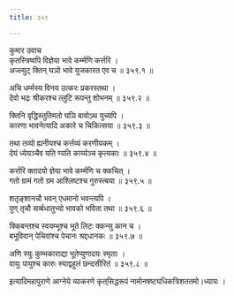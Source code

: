 ```yaml
---
title: ३५९

---
```

कुमार उवाच  
कृतस्त्रिष्वपि विज्ञेया भावे कर्म्मणि कर्त्तरि ।  
अज्ल्युट् क्तिन् घञो भावे युजकारत एव च ॥ ३५९.१ ॥  
  
अचि धर्म्मस्य विनय उत्करः प्रकरस्तथा ।  
देवो भद्रः श्रीकरश्च त्लुटि रूपन्तु शोभनम् ॥ ३५९.२ ॥  
  
क्तिनि वृद्धिस्तुतिमतो घञि बावोऽथ युच्यपि ।  
कारणा भावनेत्यादि अकारे च चिकित्सया ॥ ३५९.३ ॥  
  
तथा तव्यो ह्यनीयश्च कर्त्तव्यं करणीयकम् ।  
देयं ध्येयञ्चैव यति ण्यति कार्य्यञ्च कृत्यकाः ॥ ३५९.४ ॥  
  
कर्त्तरि क्तादयो ज्ञेया भावे कर्म्मणि च क्कचित् ।  
गतो ग्रामं गतो ग्रम आश्लिष्टश्च गुरुस्त्बया ॥ ३५९.५ ॥  
  
शतृङ्‌शानचौ भवन् एधमानो भवन्त्यपि ।  
पुण् तृचौ सर्व्बधातुभ्यो भावको भविता तथा ॥ ३५९.६ ॥  
  
क्किबन्तश्च स्वयम्भूश्च भूते लिटः क्कन्सु कान च ।  
बभूविवान् पेचिवांश्च पेचानः श्रद्दधानकः ॥ ३५९.७ ॥  
  
अणि स्युः कुम्भकाराद्या भूतेप्युणादयः स्मृताः ।  
वायुः पायुश्च कारुः स्याद्वहुलं छन्दसीरितं ॥ ३५९.८ ॥  
  
इत्यादिमहापुराणे आग्नेये व्याकरणे कृत्‌सिद्धरूपं नामोनषष्ट्यधिकत्रिशततमो।ध्यायः ।